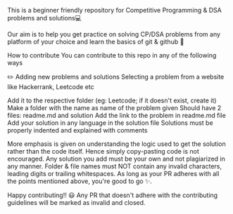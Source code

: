 This is a beginner friendly repository for Competitive Programming & DSA problems and solutions💻

Our aim is to help you get practice on solving CP/DSA problems from any platform of your choice and learn the basics of git & github 🎉


How to contribute
You can contribute to this repo in any of the following ways

✏️ Adding new problems and solutions
Selecting a problem from a website like Hackerrank, Leetcode etc

Add it to the respective folder (eg: Leetcode; if it doesn't exist, create it)
Make a folder with the name as name of the problem given
Should have 2 files: readme.md and solution
Add the link to the problem in readme.md file
Add your solution in any language in the solution file
Solutions must be properly indented and explained with comments




More emphasis is given on understanding the logic used to get the solution rather than the code itself. Hence simply copy-pasting code is not encouraged.
Any solution you add must be your own and not plagiarized in any manner.
Folder & file names must NOT contain any invalid characters, leading digits or trailing whitespaces.
As long as your PR adheres with all the points mentioned above, you're good to go ✨.

Happy contributing!! 😃
Any PR that doesn't adhere with the contributing guidelines will be marked as invalid and closed.
